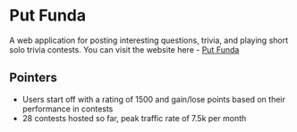 # Put Funda

A web application for posting interesting questions, trivia, and playing short solo trivia contests.
You can visit the website here - [Put Funda](https://www.putfunda.com)

## Pointers

- Users start off with a rating of 1500 and gain/lose points based on their performance in contests
- 28 contests hosted so far, peak traffic rate of 7.5k per month 
